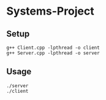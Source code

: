 # Systems-Project

## Setup
```
g++ Client.cpp -lpthread -o client
g++ Server.cpp -lpthread -o server
```

## Usage
```
./server
./client
```
